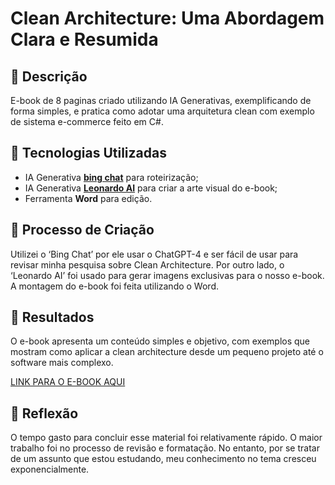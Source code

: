 # Clean Architecture: Uma Abordagem Clara e Resumida 

## 📒 Descrição
E-book de 8 paginas criado utilizando IA Generativas, exemplificando de forma simples, e pratica como adotar uma arquitetura clean com exemplo de sistema e-commerce feito em C#.

## 🤖 Tecnologias Utilizadas
- IA Generativa **[bing chat](https://www.bing.com/chat)** para roteirização;
- IA Generativa **[Leonardo AI](https://leonardo.ai)** para criar a arte visual do e-book;
- Ferramenta **Word** para edição.

## 🧐 Processo de Criação
Utilizei o ‘Bing Chat’ por ele usar o ChatGPT-4 e ser fácil de usar para revisar minha pesquisa sobre Clean Architecture. Por outro lado, o ‘Leonardo AI’ foi usado para gerar imagens exclusivas para o nosso e-book. A montagem do e-book foi feita utilizando o Word.

## 🚀 Resultados
O e-book apresenta um conteúdo simples e objetivo, com exemplos que mostram como aplicar a clean architecture desde um pequeno projeto até o software mais complexo.

[LINK PARA O E-BOOK AQUI](https://github.com/gustavooliveira2507/lab-natty-or-not/blob/caeefe7d34add41056e5f53b070e2c30000b0186/Clean%20Architecture%20Uma%20Abordagem%20Clara%20e%20Resumida.docx)

## 💭 Reflexão
O tempo gasto para concluir esse material foi relativamente rápido. O maior trabalho foi no processo de revisão e formatação. No entanto, por se tratar de um assunto que estou estudando, meu conhecimento no tema cresceu exponencialmente.
